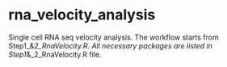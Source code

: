 # rna_velocity_analysis
Single cell RNA seq velocity analysis.
The workflow starts from Step1_&_2_RnaVelocity.R.
All necessary packages are listed in Step1_&_2_RnaVelocity.R file.
